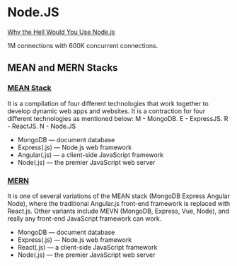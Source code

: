 # Node.JS

[Why the Hell Would You Use Node.js](https://medium.com/the-node-js-collection/why-the-hell-would-you-use-node-js-4b053b94ab8e)

1M connections with 600K concurrent connections.

## MEAN and MERN Stacks

### [MEAN Stack](https://www.mongodb.com/mean-stack)

It is a compilation of four different technologies that work together to develop dynamic web apps and websites.
It is a contraction for four different technologies as mentioned below:
M - MongoDB. E - ExpressJS. R - ReactJS. N - Node.JS

* MongoDB — document database
* Express(.js) — Node.js web framework
* Angular(.js) — a client-side JavaScript framework
* Node(.js) — the premier JavaScript web server

### [MERN](https://www.mongodb.com/mern-stack)

It is one of several variations of the MEAN stack
 (MongoDB Express Angular Node), where the traditional Angular.js front-end framework is replaced with React.js.
 Other variants include MEVN (MongoDB, Express, Vue, Node), and really
 any front-end JavaScript framework can work.

* MongoDB — document database
* Express(.js) — Node.js web framework
* React(.js) — a client-side JavaScript framework
* Node(.js) — the premier JavaScript web server

